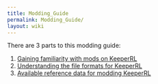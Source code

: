 ```yaml
---
title: Modding_Guide
permalink: Modding_Guide/
layout: wiki
---
```


There are 3 parts to this modding guide:

1.  [Gaining familiarity with mods on
    KeeperRL](/keeperrl_wiki/Gaining_Familiarity_With_Mods_On_KeeperRL "wikilink")
2.  [Understanding the file formats for
    KeeperRL](/keeperrl_wiki/Understanding_The_File_Formats_For_KeeperRL "wikilink")
3.  [ Available reference data for modding
    KeeperRL](/keeperrl_wiki/Modding_Reference_Data_Guide "wikilink")

